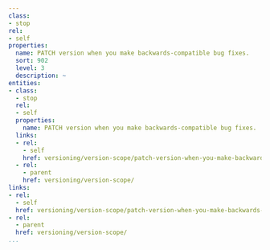```yaml
---
class:
- stop
rel:
- self
properties:
  name: PATCH version when you make backwards-compatible bug fixes.
  sort: 902
  level: 3
  description: ~
entities:
- class:
  - stop
  rel:
  - self
  properties:
    name: PATCH version when you make backwards-compatible bug fixes.
  links:
  - rel:
    - self
    href: versioning/version-scope/patch-version-when-you-make-backwards-compatible-bug-fixes..md
  - rel:
    - parent
    href: versioning/version-scope/
links:
- rel:
  - self
  href: versioning/version-scope/patch-version-when-you-make-backwards-compatible-bug-fixes..md
- rel:
  - parent
  href: versioning/version-scope/
...
```

